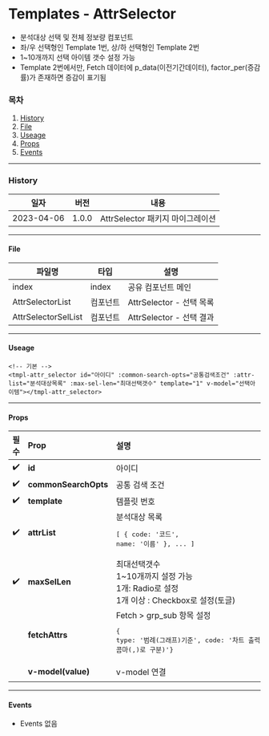 # Templates - AttrSelector

-   분석대상 선택 및 전체 정보량 컴포넌트
-   좌/우 선택형인 Template 1번, 상/하 선택형인 Template 2번
-   1~10개까지 선택 아이템 갯수 설정 가능
-   Template 2번에서만, Fetch 데이터에 p_data(이전기간데이터), factor_per(증감률)가 존재하면 증감이 표기됨

### 목차

1. [History](#history)
2. [File](#file)
3. [Useage](#useage)
4. [Props](#props)
5. [Events](#events)

---

### History

| 일자       | 버전  | 내용                             |
| ---------- | ----- | -------------------------------- |
| 2023-04-06 | 1.0.0 | AttrSelector 패키지 마이그레이션 |

---

#### File

| 파일명              | 타입     | 설명                     |
| ------------------- | -------- | ------------------------ |
| index               | index    | 공유 컴포넌트 메인       |
| AttrSelectorList    | 컴포넌트 | AttrSelector - 선택 목록 |
| AttrSelectorSelList | 컴포넌트 | AttrSelector - 선택 결과 |

---

#### Useage

```vue
<!-- 기본 -->
<tmpl-attr_selector id="아이디" :common-search-opts="공통검색조건" :attr-list="분석대상목록" :max-sel-len="최대선택갯수" template="1" v-model="선택아이템"></tmpl-attr_selector>
```

---

#### Props

|        필수        | Prop                 | 설명                                                                                                                        | 타입/값          | Default |
| :----------------: | :------------------- | :-------------------------------------------------------------------------------------------------------------------------- | ---------------- | ------- |
| :heavy_check_mark: | **id**               | 아이디                                                                                                                      | `String`         |         |
| :heavy_check_mark: | **commonSearchOpts** | 공통 검색 조건                                                                                                              | `Object`         |         |
| :heavy_check_mark: | **template**         | 템플릿 번호                                                                                                                 | `String`         |         |
| :heavy_check_mark: | **attrList**         | 분석대상 목록<br><pre>[ { code: '코드', name: '이름' }, ... ]</pre>                                                         | `Array`          | null    |
| :heavy_check_mark: | **maxSelLen**        | 최대선택갯수<br>1~10개까지 설정 가능<br>1개: Radio로 설정<br>1개 이상 : Checkbox로 설정(토글)<br>                           | `Array`          | null    |
|                    | **fetchAttrs**       | Fetch > grp_sub 항목 설정<br><pre>{ type: '범례(그래프)기준', code: '차트 출력시 그래프 정의(여러개 콤마(,)로 구분)'}</pre> | `Object`         | null    |
|                    | **v-model(value)**   | v-model 연결                                                                                                                | `Vue Variablest` | null    |

---

#### Events

-   Events 없음
